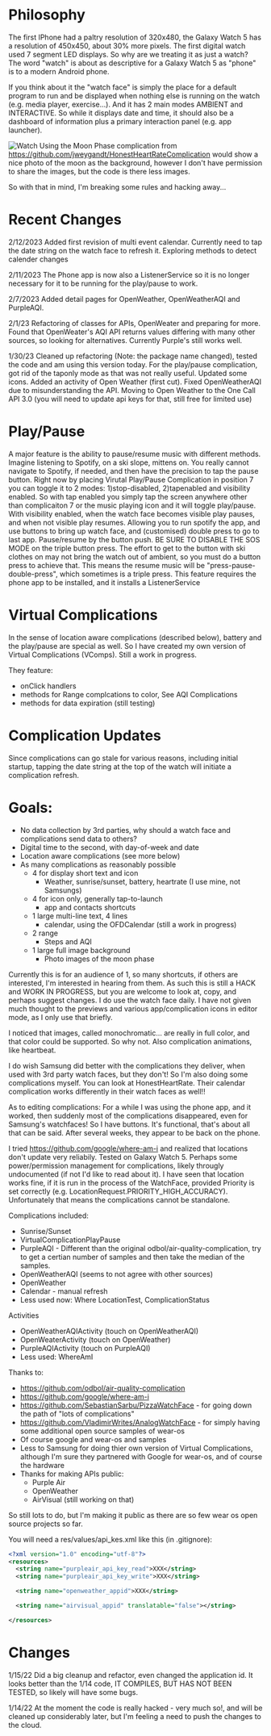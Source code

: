 # Philosophy

The first IPhone had a paltry resolution of 320x480, the Galaxy Watch 5 has a resolution of 450x450,
about 30% more pixels. The first digital watch used 7 segment LED displays. So why are we treating
it as just a watch? The word "watch" is about as descriptive for a Galaxy Watch 5 as "phone" is to a
modern Android phone.

If you think about it the "watch face" is simply the place for a default program to run and be
displayed when nothing else is running on the watch (e.g. media player, exercise...). And it has 2
main modes AMBIENT and INTERACTIVE. So while it displays date and time, it should also be a
dashboard of information plus a primary interaction panel (e.g. app launcher).

![Watch](./images/Watch.png) Using the Moon Phase complication
from https://github.com/jweygandt/HonestHeartRateComplication would show a nice photo of the moon as
the background, however I don't have permission to share the images, but the code is there less
images.

So with that in mind, I'm breaking some rules and hacking away...

# Recent Changes

2/12/2023 Added first revision of multi event calendar. Currently need to tap the date string on the
watch face to refresh it. Exploring methods to detect calender changes

2/11/2023 The Phone app is now also a ListenerService so it is no longer necessary for it to be
running for the play/pause to work.

2/7/2023 Added detail pages for OpenWeather, OpenWeatherAQI and PurpleAQI.

2/1/23 Refactoring of classes for APIs, OpenWeater and preparing for more. Found that OpenWeater's
AQI API returns values differing with many other sources, so looking for alternatives. Currently
Purple's still works well.

1/30/23 Cleaned up refactoring (Note: the package name changed), tested the code and am using this
version today. For the play/pause complication, got rid of the taponly mode as that was not really
useful. Updated some icons. Added an activity of Open Weather (first cut). Fixed OpenWeatherAQI due
to misunderstanding the API. Moving to Open Weather to the One Call API 3.0 (you will need to update
api keys for that, still free for limited use)

# Play/Pause

A major feature is the ability to pause/resume music with different methods. Imagine listening to
Spotify, on a ski slope, mittens on. You really cannot navigate to Spotify, if needed, and then have
the precision to tap the pause button. Right now by placing Virutal Play/Pause Complication in
position 7 you can toggle it to 2 modes: 1)stop-disabled, 2)tapenabled and visibility enabled. So
with tap enabled you simply tap the screen anywhere other than complicaiton 7 or the music playing
icon and it will toggle play/pause. With visibility enabled, when the watch face becomes visible
play pauses, and when not visible play resumes. Allowing you to run spotify the app, and use buttons
to bring up watch face, and (customised) double press to go to last app. Pause/resume by the button
push. BE SURE TO DISABLE THE SOS MODE on the triple button press. The effort to get to the button
with ski clothes on may not bring the watch out of ambient, so you must do a button press to achieve
that. This means the resume music will be "press-pause-double-press", which sometimes is a triple
press. This feature requires the phone app to be installed, and it installs a ListenerService

# Virtual Complications

In the sense of location aware complications (described below), battery and the play/pause are
special as well. So I have created my own version of Virtual Complications (VComps). Still a work in
progress.

They feature:

* onClick handlers
* methods for Range complcations to color, See AQI Complications
* methods for data expiration (still testing)

# Complication Updates

Since complications can go stale for various reasons, including initial startup, tapping the date
string at the top of the watch will initiate a complication refresh.

# Goals:

* No data collection by 3rd parties, why should a watch face and complications send data to others?
* Digital time to the second, with day-of-week and date
* Location aware complications (see more below)
* As many complications as reasonably possible
  * 4 for display short text and icon
    * Weather, sunrise/sunset, battery, heartrate (I use mine, not Samsungs)
  * 4 for icon only, generally tap-to-launch
    * app and contacts shortcuts
  * 1 large multi-line text, 4 lines
    * calendar, using the OFDCalendar (still a work in progress)
  * 2 range
    * Steps and AQI
  * 1 large full image background
    * Photo images of the moon phase

Currently this is for an audience of 1, so many shortcuts, if others are interested, I'm interested
in hearing from them. As such this is still a HACK and WORK IN PROGRESS, but you are welcome to look
at, copy, and perhaps suggest changes. I do use the watch face daily. I have not given much thought
to the previews and various app/complication icons in editor mode, as I only use that briefly.

I noticed that images, called monochromatic... are really in full color, and that color could be
supported. So why not. Also complication animations, like heartbeat.

I do wish Samsung did better with the complications they deliver, when used with 3rd party watch
faces, but they don't! So I'm also doing some complications myself. You can look at HonestHeartRate.
Their calendar complication works differently in their watch faces as well!!

As to editing complications: For a while I was using the phone app, and it worked, then suddenly
most of the complications disappeared, even for Samsung's watchfaces! So I have buttons. It's
functional, that's about all that can be said. After several weeks, they appear to be back on the
phone.

I tried https://github.com/google/where-am-i and realized that locations don't update very
reliabily. Tested on Galaxy Watch 5. Perhaps some power/permission management for complications,
likely througly undocumented (if not I'd like to read about it). I have seen that location works
fine, if it is run in the process of the WatchFace, provided Priority is set correctly (e.g.
LocationRequest.PRIORITY_HIGH_ACCURACY). Unfortunately that means the complications cannot be
standalone.

Complications included:

* Sunrise/Sunset
* VirtualComplicationPlayPause
* PurpleAQI - Different than the original odbol/air-quality-complication, try to get a certian
  number of samples and then take the median of the samples.
* OpenWeatherAQI (seems to not agree with other sources)
* OpenWeather
* Calendar - manual refresh
* Less used now: Where LocationTest, ComplicationStatus

Activities

* OpenWeatherAQIActivity (touch on OpenWeatherAQI)
* OpenWeaterActivity (touch on OpenWeather)
* PurpleAQIActivity (touch on PurpleAQI)
* Less used: WhereAmI

Thanks to:

* https://github.com/odbol/air-quality-complication
* https://github.com/google/where-am-i
* https://github.com/SebastianSarbu/PizzaWatchFace - for going down the path of "lots of
  complications"
* https://github.com/VladimirWrites/AnalogWatchFace - for simply having some additional open source
  samples of wear-os
* Of course google and wear-os and samples
* Less to Samsung for doing thier own version of Virtual Complications, although I'm sure they
  partnered with Google for wear-os, and of course the hardware
* Thanks for making APIs public:
  * Purple Air
  * OpenWeather
  * AirVisual (still working on that)

So still lots to do, but I'm making it public as there are so few wear os open source projects so
far.

You will need a res/values/api_kes.xml like this (in .gitignore):

```xml
<?xml version="1.0" encoding="utf-8"?>
<resources>
  <string name="purpleair_api_key_read">XXX</string>
  <string name="purpleair_api_key_write">XXX</string>

  <string name="openweather_appid">XXX</string>

  <string name="airvisual_appid" translatable="false"></string>

</resources>
```

# Changes

1/15/22 Did a big cleanup and refactor, even changed the application id. It looks better than the
1/14 code, IT COMPILES, BUT HAS NOT BEEN TESTED, so likely will have some bugs.

1/14/22 At the moment the code is really hacked - very much so!, and will be cleaned up considerably
later, but I'm feeling a need to push the changes to the cloud.

